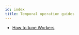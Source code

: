```yaml
---
id: index
title: Temporal operation guides
---
```


- [How to tune Workers](/operation/how-to-tune-workers)
